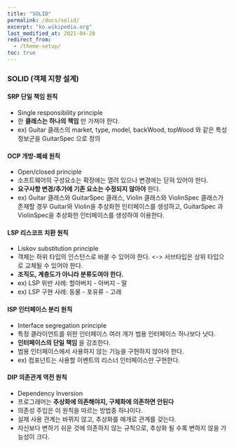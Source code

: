 ```yaml
---
title: "SOLID"
permalink: /docs/solid/
excerpt: "ko.wikipedia.org"
last_modified_at: 2021-04-20
redirect_from:
  - /theme-setup/
toc: true
---
```

### SOLID (객체 지향 설계)

#### SRP 단일 책임 원칙
- Single responsibility principle
- 한 __클래스는 하나의 책임__ 만 가져야 한다.
- ex) Guitar 클래스의 market, type, model, backWood, topWood 와 같은 특성 정보군을 GuitarSpec 으로 정의

#### OCP 개방-폐쇄 원칙
- Open/closed principle
- 소프트웨어의 구성요소는 확장에는 열려 있으나 변경에는 닫혀 있어야 한다.
- __요구사항 변경/추가에 기존 요소는 수정되지 않아야__ 한다.
- ex) Guitar 클래스와 GuitarSpec 클래스, Violin 클래스와 ViolinSpec 클래스가 존재할 경우 Guitar와 Violin을 추상화한 인터페이스를 생성하고, GuitarSpec 과 ViolinSpec을 추상화한 인터페이스를 생성하여 이용한다.

#### LSP 리스코프 치환 원칙
- Liskov substitution principle
- 객체는 하위 타입의 인스턴스로 바꿀 수 있어야 한다. <-> 서브타입은 상위 타입으로 교체될 수 있어야 한다.
- __조직도, 계층도가 아니라 분류도여야 한다.__
- ex) LSP 위반 사례: 할아버지 - 아버지 - 딸
- ex) LSP 구현 사례: 동물 - 포유류 - 고래

#### ISP 인터페이스 분리 원칙
- Interface segregation principle
- 특정 클라이언트를 위한 인터페이스 여러 개가 범용 인터페이스 하나보다 낫다.
- __인터페이스의 단일 책임__ 을 강조한다.
- 범용 인터페이스에서 사용하지 않는 기능을 구현하지 않아야 한다.
- ex) 컴포넌트는 사용할 이벤트의 리스너 인터페이스만 구현한다.

#### DIP 의존관계 역전 원칙
- Dependency Inversion
- 프로그래머는 __추상화에 의존해야지, 구체화에 의존하면 안된다__
- 의존성 주입은 이 원칙을 따르는 방법중 하나이다.
- 실제 사용 관계는 바뀌지 않고, 추상화를 매개로 관계를 갖는다.
- 자신보다 변하기 쉬운 것에 의존하지 않는 규칙으로, 추상화 될 수록 변하지 않을 가능성이 크다.
